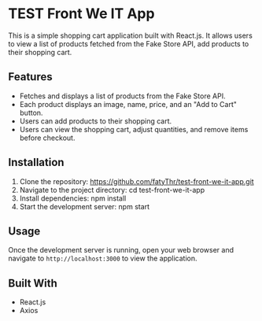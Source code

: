 # TEST Front We IT App

This is a simple shopping cart application built with React.js. It allows users to view a list of products fetched from the Fake Store API, add products to their shopping cart.

## Features

- Fetches and displays a list of products from the Fake Store API.
- Each product displays an image, name, price, and an "Add to Cart" button.
- Users can add products to their shopping cart.
- Users can view the shopping cart, adjust quantities, and remove items before checkout. 

## Installation

1. Clone the repository:
    https://github.com/fatyThr/test-front-we-it-app.git
2. Navigate to the project directory: 
    cd test-front-we-it-app
3. Install dependencies:
    npm install
4. Start the development server:
    npm start


## Usage

Once the development server is running, open your web browser and navigate to `http://localhost:3000` to view the application.

## Built With

- React.js
- Axios

 





